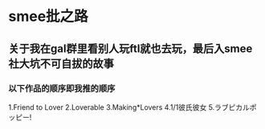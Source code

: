 # smee批之路
## 关于我在gal群里看别人玩ftl就也去玩，最后入smee社大坑不可自拔的故事
### 以下作品的顺序即我推的顺序
1.Friend to Lover
2.Loverable
3.Making*Lovers
4.1/1彼氏彼女
5.ラブピカルポッピー!